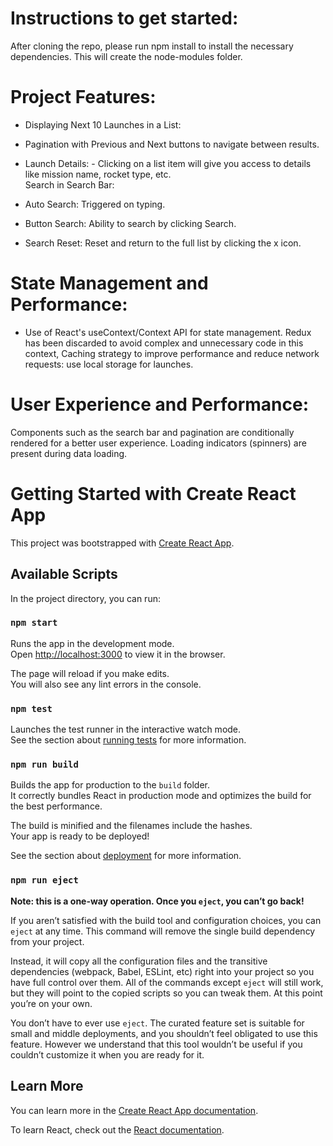 # Instructions to get started:
 After cloning the repo, please run npm install​ to install the necessary dependencies. This will create the node-modules folder.

# Project Features:

- Displaying Next 10 Launches in a List:

- Pagination with Previous and Next buttons to navigate between results.
- Launch Details: - Clicking on a list item will give you access to details like mission name, rocket type, etc.
                                 Search in Search Bar:

- Auto Search: Triggered on typing.
- Button Search: Ability to search by clicking Search.
- Search Reset: Reset and return to the full list by clicking the x icon.

# State Management and Performance:

- Use of React's useContext/Context API for state management. Redux has been discarded to avoid complex and unnecessary code in this context, Caching strategy to improve performance and reduce network requests: use local 
 storage for launches.

# User Experience and Performance:
  Components such as the search bar and pagination are conditionally rendered for a better user experience. Loading indicators (spinners) are present during data loading.

# Getting Started with Create React App

This project was bootstrapped with [Create React App](https://github.com/facebook/create-react-app).

## Available Scripts

In the project directory, you can run:

### `npm start`

Runs the app in the development mode.\
Open [http://localhost:3000](http://localhost:3000) to view it in the browser.

The page will reload if you make edits.\
You will also see any lint errors in the console.

### `npm test`

Launches the test runner in the interactive watch mode.\
See the section about [running tests](https://facebook.github.io/create-react-app/docs/running-tests) for more information.

### `npm run build`

Builds the app for production to the `build` folder.\
It correctly bundles React in production mode and optimizes the build for the best performance.

The build is minified and the filenames include the hashes.\
Your app is ready to be deployed!

See the section about [deployment](https://facebook.github.io/create-react-app/docs/deployment) for more information.

### `npm run eject`

**Note: this is a one-way operation. Once you `eject`, you can’t go back!**

If you aren’t satisfied with the build tool and configuration choices, you can `eject` at any time. This command will remove the single build dependency from your project.

Instead, it will copy all the configuration files and the transitive dependencies (webpack, Babel, ESLint, etc) right into your project so you have full control over them. All of the commands except `eject` will still work, but they will point to the copied scripts so you can tweak them. At this point you’re on your own.

You don’t have to ever use `eject`. The curated feature set is suitable for small and middle deployments, and you shouldn’t feel obligated to use this feature. However we understand that this tool wouldn’t be useful if you couldn’t customize it when you are ready for it.

## Learn More

You can learn more in the [Create React App documentation](https://facebook.github.io/create-react-app/docs/getting-started).

To learn React, check out the [React documentation](https://reactjs.org/).

